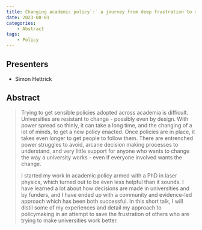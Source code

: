 ```yaml
---
title: Changing academic policy`:` a journey from deep frustration to morbid fascination
date: 2023-08-01
categories: 
    - Abstract
tags:
    - Policy
---
```


## Presenters

- Simon Hettrick

## Abstract

> Trying to get sensible policies adopted across academia is difficult. Universities are resistant to change - possibly even by design. With power spread so thinly, it can take a long time, and the changing of a lot of minds, to get a new policy enacted. Once policies are in place, it takes even longer to get people to follow them. There are entrenched power struggles to avoid, arcane decision making processes to understand, and very little support for anyone who wants to change the way a university works - even if everyone involved wants the change.
>
> I started my work in academic policy armed with a PhD in laser physics, which turned out to be even less helpful than it sounds. I have learned a lot about how decisions are made in universities and by funders, and I have ended up with a community and evidence-led approach which has been both successful. In this short talk, I will distil some of my experiences and detail my approach to policymaking in an attempt to save the frustration of others who are trying to make universities work better.
